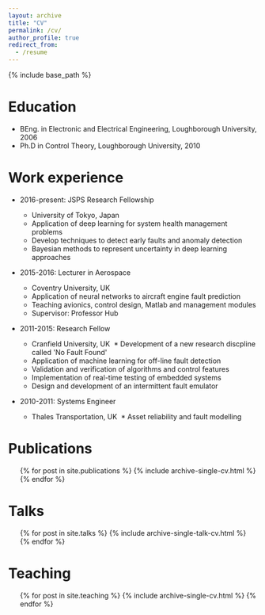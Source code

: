 ```yaml
---
layout: archive
title: "CV"
permalink: /cv/
author_profile: true
redirect_from:
  - /resume
---
```


{% include base_path %}

Education
======
* BEng. in Electronic and Electrical Engineering, Loughborough University, 2006
* Ph.D in Control Theory, Loughborough University, 2010

Work experience
======
* 2016-present: JSPS Research Fellowship
  * University of Tokyo, Japan
  * Application of deep learning for system health management problems
  * Develop techniques to detect early faults and anomaly detection
  * Bayesian methods to represent uncertainty in deep learning approaches 

* 2015-2016: Lecturer in Aerospace
  * Coventry University, UK
  * Application of neural networks to aircraft engine fault prediction 
  * Teaching avionics, control design, Matlab and management modules
  * Supervisor: Professor Hub
  
* 2011-2015: Research Fellow
  * Cranfield University, UK
  * Development of a new research discpline called 'No Fault Found' 
  * Application of machine learning for off-line fault detection 
  * Validation and verification of algorithms and control features 
  * Implementation of real-time testing of embedded systems  
  * Design and development of an intermittent fault emulator
  
* 2010-2011: Systems Engineer
  * Thales Transportation, UK
  * Asset reliability and fault modelling 

Publications
======
  <ul>{% for post in site.publications %}
    {% include archive-single-cv.html %}
  {% endfor %}</ul>
  
Talks
======
  <ul>{% for post in site.talks %}
    {% include archive-single-talk-cv.html %}
  {% endfor %}</ul>
  
Teaching
======
  <ul>{% for post in site.teaching %}
    {% include archive-single-cv.html %}
  {% endfor %}</ul>
  
